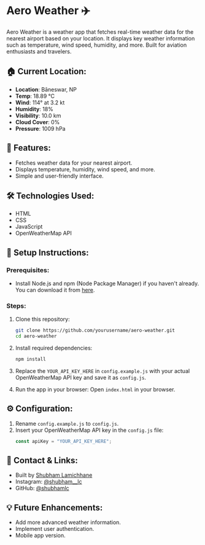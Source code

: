 # Aero Weather ✈️

Aero Weather is a weather app that fetches real-time weather data for the nearest airport based on your location. It displays key weather information such as temperature, wind speed, humidity, and more. Built for aviation enthusiasts and travelers.

## 🏠 Current Location:
- **Location**: Bāneswar, NP
- **Temp**: 18.89 °C
- **Wind**: 114° at 3.2 kt
- **Humidity**: 18%
- **Visibility**: 10.0 km
- **Cloud Cover**: 0%
- **Pressure**: 1009 hPa

## 🔧 Features:
- Fetches weather data for your nearest airport.
- Displays temperature, humidity, wind speed, and more.
- Simple and user-friendly interface.

## 🛠️ Technologies Used:
- HTML
- CSS
- JavaScript
- OpenWeatherMap API

## 🚀 Setup Instructions:

### Prerequisites:
- Install Node.js and npm (Node Package Manager) if you haven't already. You can download it from [here](https://nodejs.org/).

### Steps:
1. Clone this repository:
    ```bash
    git clone https://github.com/yourusername/aero-weather.git
    cd aero-weather
    ```

2. Install required dependencies:
    ```bash
    npm install
    ```

3. Replace the `YOUR_API_KEY_HERE` in `config.example.js` with your actual OpenWeatherMap API key and save it as `config.js`.

4. Run the app in your browser:
    Open `index.html` in your browser.

## ⚙️ Configuration:
1. Rename `config.example.js` to `config.js`.
2. Insert your OpenWeatherMap API key in the `config.js` file:
    ```js
    const apiKey = "YOUR_API_KEY_HERE";
    ```

## 📱 Contact & Links:
- Built by [Shubham Lamichhane](https://github.com/yourusername)
- Instagram: [@shubham__lc](https://instagram.com/yourusername)
- GitHub: [@shubhamlc](https://github.com/yourusername)

## 💡 Future Enhancements:
- Add more advanced weather information.
- Implement user authentication.
- Mobile app version.

